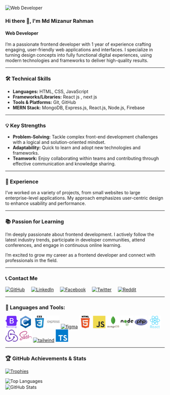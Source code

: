 ![Web Developer](https://i.ibb.co/jyKH9Sg/Navy-Blue-Geometric-Technology-Linked-In-Banner.png)

### Hi there 👋, I'm Md Mizanur Rahman  
#### Web Developer  

I’m a passionate frontend developer with 1 year of experience crafting engaging, user-friendly web applications and interfaces. I specialize in turning design concepts into fully functional digital experiences, using modern technologies and frameworks to deliver high-quality results.

---

### 🛠️ Technical Skills
- **Languages:** HTML, CSS, JavaScript  
- **Frameworks/Libraries:** React js , next js 
- **Tools & Platforms:** Git, GitHub  
- **MERN Stack:** MongoDB, Express.js, React.js, Node.js, Firebase  

---

### 💡 Key Strengths
- **Problem-Solving:** Tackle complex front-end development challenges with a logical and solution-oriented mindset.  
- **Adaptability:** Quick to learn and adopt new technologies and frameworks.  
- **Teamwork:** Enjoy collaborating within teams and contributing through effective communication and knowledge sharing.

---

### 🧠 Experience
I’ve worked on a variety of projects, from small websites to large enterprise-level applications. My approach emphasizes user-centric design to enhance usability and performance.

---

### 📚 Passion for Learning
I’m deeply passionate about frontend development. I actively follow the latest industry trends, participate in developer communities, attend conferences, and engage in continuous online learning.

I’m excited to grow my career as a frontend developer and connect with professionals in the field.

---

### 📞 Contact Me

<div style="display: flex; gap: 20px; align-items: center; flex-wrap: wrap;">
  <a href="https://github.com/mizanurrahman70" target="_blank">
    <img src="https://cdn.jsdelivr.net/npm/simple-icons@3.0.1/icons/github.svg" alt="GitHub" height="40" />
  </a>
  <a href="https://www.linkedin.com/in/mizanur-rahman70/" target="_blank">
    <img src="https://cdn.jsdelivr.net/npm/simple-icons@3.0.1/icons/linkedin.svg" alt="LinkedIn" height="40" />
  </a>
  <a href="https://www.facebook.com/mizanurrahman.dev70" target="_blank">
    <img src="https://cdn.jsdelivr.net/npm/simple-icons@3.0.1/icons/facebook.svg" alt="Facebook" height="40" />
  </a>
  <a href="https://twitter.com/mizanur_70" target="_blank">
    <img src="https://cdn.jsdelivr.net/npm/simple-icons@3.0.1/icons/twitter.svg" alt="Twitter" height="40" />
  </a>
  <a href="https://www.reddit.com/user/u/tuinext" target="_blank">
    <img src="https://cdn.jsdelivr.net/npm/simple-icons@3.0.1/icons/reddit.svg" alt="Reddit" height="40" />
  </a>
</div>

---

### 🧰 Languages and Tools:
<p align="left">
  <a href="https://getbootstrap.com" target="_blank"><img src="https://raw.githubusercontent.com/devicons/devicon/master/icons/bootstrap/bootstrap-plain-wordmark.svg" alt="bootstrap" width="40" height="40"/></a>
  <a href="https://www.cprogramming.com/" target="_blank"><img src="https://raw.githubusercontent.com/devicons/devicon/master/icons/c/c-original.svg" alt="c" width="40" height="40"/></a>
  <a href="https://www.w3schools.com/css/" target="_blank"><img src="https://raw.githubusercontent.com/devicons/devicon/master/icons/css3/css3-original-wordmark.svg" alt="css3" width="40" height="40"/></a>
  <a href="https://expressjs.com" target="_blank"><img src="https://raw.githubusercontent.com/devicons/devicon/master/icons/express/express-original-wordmark.svg" alt="express" width="40" height="40"/></a>
  <a href="https://www.figma.com/" target="_blank"><img src="https://www.vectorlogo.zone/logos/figma/figma-icon.svg" alt="figma" width="40" height="40"/></a>
  <a href="https://www.w3.org/html/" target="_blank"><img src="https://raw.githubusercontent.com/devicons/devicon/master/icons/html5/html5-original-wordmark.svg" alt="html5" width="40" height="40"/></a>
  <a href="https://developer.mozilla.org/en-US/docs/Web/JavaScript" target="_blank"><img src="https://raw.githubusercontent.com/devicons/devicon/master/icons/javascript/javascript-original.svg" alt="javascript" width="40" height="40"/></a>
  <a href="https://www.mongodb.com/" target="_blank"><img src="https://raw.githubusercontent.com/devicons/devicon/master/icons/mongodb/mongodb-original-wordmark.svg" alt="mongodb" width="40" height="40"/></a>
  <a href="https://nodejs.org" target="_blank"><img src="https://raw.githubusercontent.com/devicons/devicon/master/icons/nodejs/nodejs-original-wordmark.svg" alt="nodejs" width="40" height="40"/></a>
  <a href="https://www.php.net" target="_blank"><img src="https://raw.githubusercontent.com/devicons/devicon/master/icons/php/php-original.svg" alt="php" width="40" height="40"/></a>
  <a href="https://reactjs.org/" target="_blank"><img src="https://raw.githubusercontent.com/devicons/devicon/master/icons/react/react-original-wordmark.svg" alt="react" width="40" height="40"/></a>
  <a href="https://redux.js.org" target="_blank"><img src="https://raw.githubusercontent.com/devicons/devicon/master/icons/redux/redux-original.svg" alt="redux" width="40" height="40"/></a>
  <a href="https://sass-lang.com" target="_blank"><img src="https://raw.githubusercontent.com/devicons/devicon/master/icons/sass/sass-original.svg" alt="sass" width="40" height="40"/></a>
  <a href="https://tailwindcss.com/" target="_blank"><img src="https://www.vectorlogo.zone/logos/tailwindcss/tailwindcss-icon.svg" alt="tailwind" width="40" height="40"/></a>
  <a href="https://www.typescriptlang.org/" target="_blank"><img src="https://raw.githubusercontent.com/devicons/devicon/master/icons/typescript/typescript-original.svg" alt="typescript" width="40" height="40"/></a>
</p>

---

### 🏆 GitHub Achievements & Stats
<p align="left">
  <a href="https://github.com/ryo-ma/github-profile-trophy">
    <img src="https://github-profile-trophy.vercel.app/?username=mizanurrahman70" alt="Trophies" />
  </a>
</p>

<img align="left" src="https://github-readme-stats.vercel.app/api/top-langs?username=mizanurrahman70&show_icons=true&locale=en&layout=compact" alt="Top Languages" />

<br/>

<img align="center" src="https://github-readme-stats.vercel.app/api?username=mizanurrahman70&show_icons=true&locale=en" alt="GitHub Stats" />

<br/>






